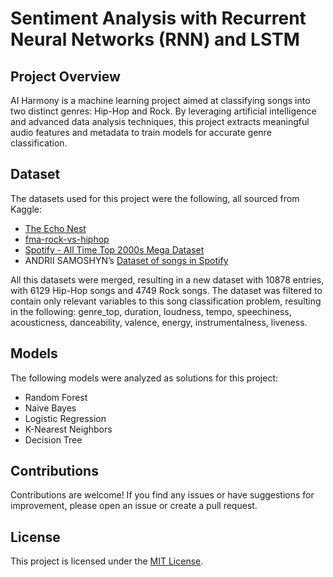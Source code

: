 # Sentiment Analysis with Recurrent Neural Networks (RNN) and LSTM

## Project Overview

AI Harmony is a machine learning project aimed at classifying songs into two distinct genres: Hip-Hop and Rock. By leveraging artificial intelligence and advanced data analysis techniques, this project extracts meaningful audio features and metadata to train models for accurate genre classification.

## Dataset

The datasets used for this project were the following, all sourced from Kaggle:
- [The Echo Nest](https://www.kaggle.com/datasets/veronikafilippou/echonestmetricsjson)
- [fma-rock-vs-hiphop](https://www.kaggle.com/datasets/veronikafilippou/fmarockvshiphop) 
- [Spotify - All Time Top 2000s Mega Dataset](https://www.kaggle.com/datasets/iamsumat/spotify-top-2000s-mega-dataset) 
- ANDRII SAMOSHYN’s [Dataset of songs in Spotify](https://www.kaggle.com/datasets/mrmorj/dataset-of-songs-in-spotify/data) 

All this datasets were merged, resulting in a new dataset with 10878 entries, with 6129 Hip-Hop songs and 4749 Rock songs. The dataset was filtered to contain only relevant variables to this song classification problem, resulting in the following: genre_top, duration, loudness, tempo, speechiness, acousticness, danceability, valence, energy, instrumentalness, liveness.


## Models 

The following models were analyzed as solutions for this project:
- Random Forest
- Naive Bayes
- Logistic Regression
- K-Nearest Neighbors
- Decision Tree


## Contributions

Contributions are welcome! If you find any issues or have suggestions for improvement, please open an issue or create a pull request.

   
## License

This project is licensed under the [MIT License](LICENSE).

